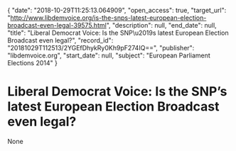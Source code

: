 {
  "date": "2018-10-29T11:25:13.064909", 
  "open_access": true, 
  "target_url": "http://www.libdemvoice.org/is-the-snps-latest-european-election-broadcast-even-legal-39575.html", 
  "description": null, 
  "end_date": null, 
  "title": "Liberal Democrat Voice:  Is the SNP\u2019s latest European Election Broadcast even legal?", 
  "record_id": "20181029T112513/2YGEfDhykRy0Kh9pF274IQ==", 
  "publisher": "libdemvoice.org", 
  "start_date": null, 
  "subject": "European Parliament Elections 2014"
}

# Liberal Democrat Voice:  Is the SNP’s latest European Election Broadcast even legal?

None